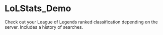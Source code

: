 # LoLStats_Demo
Check out your League of Legends ranked classification depending on the server. Includes a history of searches.
